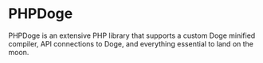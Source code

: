 # PHPDoge
PHPDoge is an extensive PHP library that supports a custom Doge minified compiler, API connections to Doge, and everything essential to land on the moon.
